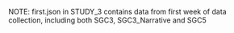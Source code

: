 NOTE: first.json in STUDY_3 contains data from first week of data collection, including both SGC3, SGC3_Narrative and SGC5
